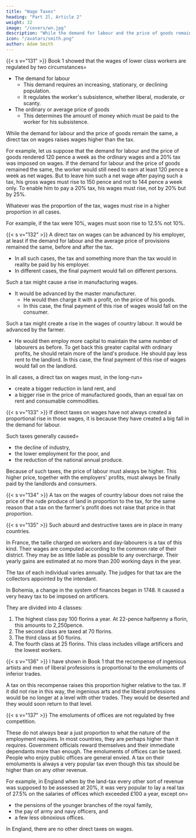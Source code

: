 ```yaml
---
title: "Wage Taxes"
heading: "Part 2l, Article 2"
weight: 32
image: "/covers/wn.jpg"
description: "While the demand for labour and the price of goods remain the same, a direct tax on wages raises wages higher than the tax"
icon: "/avatars/smith.png"
author: Adam Smith
---
```



{{< s v="131" >}} Book 1 showed that the wages of lower class workers are regulated by two circumstances= 
- The demand for labour
  - This demand requires an increasing, stationary, or declining population.
  - It regulates the worker's subsistence, whether liberal, moderate, or scanty.
- The ordinary or average price of goods
  - This determines the amount of money which must be paid to the worker for his subsistence.

While the demand for labour and the price of goods remain the same, a direct tax on wages raises wages higher than the tax.

For example, let us suppose that the demand for labour and the price of goods rendered 120 pence a week as the ordinary wages and a 20% tax was imposed on wages.
If the demand for labour and the price of goods remained the same, the worker would still need to earn at least 120 pence a week as net wages.
But to leave him such a net wage after paying such a tax, his gross wages must rise to 150 pence and not to 144 pence a week only.
To enable him to pay a 20% tax, his wages must rise, not by 20% but by 25%.

Whatever was the proportion of the tax, wages must rise in a higher proportion in all cases.

For example, if the tax were 10%, wages must soon rise to 12.5% not 10%.


{{< s v="132" >}} A direct tax on wages can be advanced by his employer, at least if the demand for labour and the average price of provisions remained the same, before and after the tax.

- In all such cases, the tax and something more than the tax would in reality be paid by his employer.
- In different cases, the final payment would fall on different persons.

Such a tax might cause a rise in manufacturing wages.
- It would be advanced by the master manufacturer.
  - He would then charge it with a profit, on the price of his goods.
  - In this case, the final payment of this rise of wages would fall on the consumer.

Such a tax might create a rise in the wages of country labour. It would be advanced by the farmer.
- He would then employ more capital to maintain the same number of labourers as before.
To get back this greater capital with ordinary profits, he should retain more of the land's produce.
He should pay less rent to the landlord.
In this case, the final payment of this rise of wages would fall on the landlord.

In all cases, a direct tax on wages must, in the long-run= 
- create a bigger reduction in land rent, and
- a bigger rise in the price of manufactured goods, than an equal tax on rent and consumable commodities.

{{< s v="133" >}} If direct taxes on wages have not always created a proportional rise in those wages, it is because they have created a big fall in the demand for labour.

Such taxes generally caused= 
- the decline of industry,
- the lower employment for the poor, and
- the reduction of the national annual produce.

Because of such taxes, the price of labour must always be higher. This higher price, together with the employers' profits, must always be finally paid by the landlords and consumers.

{{< s v="134" >}} A tax on the wages of country labour does not raise the price of the rude produce of land in proportion to the tax, for the same reason that a tax on the farmer's profit does not raise that price in that proportion.

{{< s v="135" >}} Such absurd and destructive taxes are in place in many countries.

In France, the taille charged on workers and day-labourers is a tax of this kind.
Their wages are computed according to the common rate of their district. They may be as little liable as possible to any overcharge.
Their yearly gains are estimated at no more than 200 working days in the year.

The tax of each individual varies annually.
The judges for that tax are the collectors appointed by the intendant.

In Bohemia, a change in the system of finances began in 1748. It caused a very heavy tax to be imposed on artificers.

They are divided into 4 classes:

1. The highest class pay 100 florins a year. At 22-pence halfpenny a florin, this amounts to 2,250pence.
2. The second class are taxed at 70 florins.
3. The third class at 50 florins.
4. The fourth class at 25 florins. This class includes village artificers and the lowest workers.

{{< s v="136" >}} I have shown in Book 1 that the recompense of ingenious artists and men of liberal professions is proportional to the emoluments of inferior trades.

A tax on this recompense raises this proportion higher relative to the tax.
If it did not rise in this way, the ingenious arts and the liberal professions would be no longer at a level with other trades.
They would be deserted and they would soon return to that level.

{{< s v="137" >}} The emoluments of offices are not regulated by free competition.

These do not always bear a just proportion to what the nature of the employment requires.
In most countries, they are perhaps higher than it requires.
Government officials reward themselves and their immediate dependants more than enough.
The emoluments of offices can be taxed.
People who enjoy public offices are general envied.
A tax on their emoluments is always a very popular tax even though this tax should be higher than on any other revenue.

For example, in England when by the land-tax every other sort of revenue was supposed to be assessed at 20%, it was very popular to lay a real tax of 27.5% on the salaries of offices which exceeded £100 a year, except on= 
- the pensions of the younger branches of the royal family,
- the pay of army and navy officers, and
- a few less obnoxious offices.
    
In England, there are no other direct taxes on wages.
